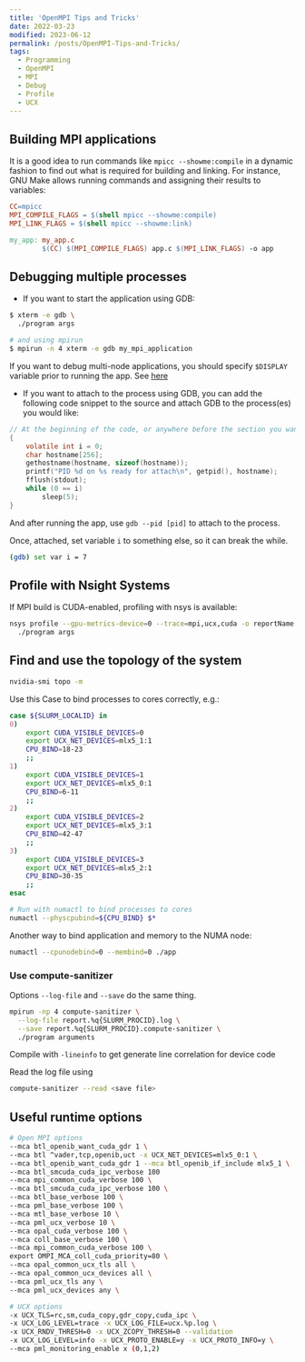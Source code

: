 ```yaml
---
title: 'OpenMPI Tips and Tricks'
date: 2022-03-23
modified: 2023-06-12
permalink: /posts/OpenMPI-Tips-and-Tricks/
tags:
  - Programming
  - OpenMPI
  - MPI
  - Debug
  - Profile
  - UCX
---
```


## Building MPI applications

It is a good idea to run commands like `mpicc --showme:compile` in a dynamic fashion to find out what is required for building and linking. For instance, GNU Make allows running commands and assigning their results to variables:

```Makefile
CC=mpicc
MPI_COMPILE_FLAGS = $(shell mpicc --showme:compile)
MPI_LINK_FLAGS = $(shell mpicc --showme:link)

my_app: my_app.c
        $(CC) $(MPI_COMPILE_FLAGS) app.c $(MPI_LINK_FLAGS) -o app
```

## Debugging multiple processes

- If you want to start the application using GDB:

```bash
$ xterm -e gdb \
  ./program args

# and using mpirun
$ mpirun -n 4 xterm -e gdb my_mpi_application
```

If you want to debug multi-node applications, you should specify `$DISPLAY` variable prior to running the app. See [here](https://docs.open-mpi.org/en/v5.0.x/app-debug/serial-debug.html)

- If you want to attach to the process using GDB, you can add the following code snippet to the source and attach GDB to the process(es) you would like:

```c
// At the beginning of the code, or anywhere before the section you want to debug.
{ 
    volatile int i = 0;
    char hostname[256];
    gethostname(hostname, sizeof(hostname));
    printf("PID %d on %s ready for attach\n", getpid(), hostname);
    fflush(stdout);
    while (0 == i)
        sleep(5);
}
```

And after running the app, use `gdb --pid [pid]` to attach to the process.

Once, attached, set variable `i` to something else, so it can break the while.

```bash
(gdb) set var i = 7
```

## Profile with Nsight Systems

If MPI build is CUDA-enabled, profiling with nsys is available:

```bash
nsys profile --gpu-metrics-device=0 --trace=mpi,ucx,cuda -o reportName.%q{SLURM_PROCID} \
  ./program args
```

## Find and use the topology of the system

```bash
nvidia-smi topo -m
```

Use this Case to bind processes to cores correctly, e.g.:

```bash
case ${SLURM_LOCALID} in
0)
    export CUDA_VISIBLE_DEVICES=0
    export UCX_NET_DEVICES=mlx5_1:1
    CPU_BIND=18-23
    ;;
1)
    export CUDA_VISIBLE_DEVICES=1
    export UCX_NET_DEVICES=mlx5_0:1
    CPU_BIND=6-11
    ;;
2)
    export CUDA_VISIBLE_DEVICES=2
    export UCX_NET_DEVICES=mlx5_3:1
    CPU_BIND=42-47
    ;;
3)
    export CUDA_VISIBLE_DEVICES=3
    export UCX_NET_DEVICES=mlx5_2:1
    CPU_BIND=30-35
    ;;
esac

# Run with numactl to bind processes to cores
numactl --physcpubind=${CPU_BIND} $*
```

Another way to bind application and memory to the NUMA node:

```bash
numactl --cpunodebind=0 --membind=0 ./app
```

### Use compute-sanitizer

Options `--log-file` and `--save` do the same thing.

```bash
mpirun -np 4 compute-sanitizer \
  --log-file report.%q{SLURM_PROCID}.log \
  --save report.%q{SLURM_PROCID}.compute-sanitizer \
  ./program arguments
```

Compile with `-lineinfo` to get generate line correlation for device code

Read the log file using

```bash
compute-sanitizer --read <save file>
```

## Useful runtime options

```bash
# Open MPI options
--mca btl_openib_want_cuda_gdr 1 \
--mca btl ^vader,tcp,openib,uct -x UCX_NET_DEVICES=mlx5_0:1 \
--mca btl_openib_want_cuda_gdr 1 --mca btl_openib_if_include mlx5_1 \
--mca btl_smcuda_cuda_ipc_verbose 100
--mca mpi_common_cuda_verbose 100 \
--mca btl_smcuda_cuda_ipc_verbose 100 \
--mca btl_base_verbose 100 \
--mca pml_base_verbose 100 \
--mca mtl_base_verbose 10 \
--mca pml_ucx_verbose 10 \
--mca opal_cuda_verbose 100 \
--mca coll_base_verbose 100 \
--mca mpi_common_cuda_verbose 100 \
export OMPI_MCA_coll_cuda_priority=80 \
--mca opal_common_ucx_tls all \
--mca opal_common_ucx_devices all \
--mca pml_ucx_tls any \
--mca pml_ucx_devices any \

# UCX options
-x UCX_TLS=rc,sm,cuda_copy,gdr_copy,cuda_ipc \
-x UCX_LOG_LEVEL=trace -x UCX_LOG_FILE=ucx.%p.log \
-x UCX_RNDV_THRESH=0 -x UCX_ZCOPY_THRESH=0 --validation
-x UCX_LOG_LEVEL=info -x UCX_PROTO_ENABLE=y -x UCX_PROTO_INFO=y \
--mca pml_monitoring_enable x (0,1,2)
```
